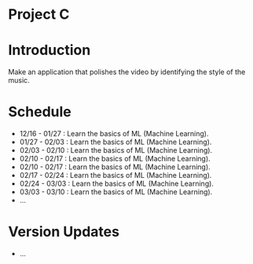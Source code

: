 # Project C

# Introduction

Make an application that polishes the video by identifying the style of the music.

# Schedule

- 12/16 - 01/27 : Learn the basics of ML (Machine Learning).
- 01/27 - 02/03 : Learn the basics of ML (Machine Learning).
- 02/03 - 02/10 : Learn the basics of ML (Machine Learning).
- 02/10 - 02/17 : Learn the basics of ML (Machine Learning).
- 02/10 - 02/17 : Learn the basics of ML (Machine Learning).
- 02/17 - 02/24 : Learn the basics of ML (Machine Learning).
- 02/24 - 03/03 : Learn the basics of ML (Machine Learning).
- 03/03 - 03/10 : Learn the basics of ML (Machine Learning).
- ...

# Version Updates

- ...